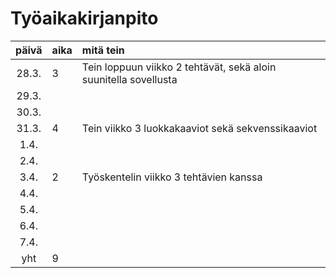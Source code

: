 # Työaikakirjanpito

| päivä | aika | mitä tein  |
| :----:|:-----| :-----|
| 28.3. | 3    | Tein loppuun viikko 2 tehtävät, sekä aloin suunitella sovellusta|
| 29.3. |      |  
| 30.3. |      |  
| 31.3. | 4    | Tein viikko 3 luokkakaaviot sekä sekvenssikaaviot|  
| 1.4.  |      |  
| 2.4.  |      | 
| 3.4.  | 2    | Työskentelin viikko 3 tehtävien kanssa
| 4.4.  |      |  
| 5.4.  |      | 
| 6.4.  |      | 
| 7.4.  |      |  
| yht   | 9    |  
